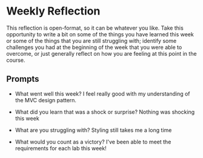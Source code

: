 # Weekly Reflection
This reflection is open-format, so it can be whatever you like. Take this opportunity to write a bit on some of the things you have learned this week or some of the things that you are still struggling with; identify some challenges you had at the beginning of the week that you were able to overcome, or just generally reflect on how you are feeling at this point in the course.

## Prompts
- What went well this week?
I feel really good with my understanding of the MVC design pattern.

- What did you learn that was a shock or surprise?
Nothing was shocking this week

- What are you struggling with?
Styling still takes me a long time

- What would you count as a victory?
I've been able to meet the requirements for each lab this week!
